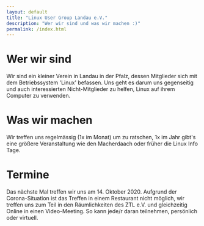 ```yaml
---
layout: default
title: "Linux User Group Landau e.V."
description: "Wer wir sind und was wir machen :)"
permalink: /index.html
---
```


# Wer wir sind
Wir sind ein kleiner Verein in Landau in der Pfalz, dessen Mitglieder sich mit dem Betriebssystem 'Linux' befassen. Uns geht es darum uns gegenseitig und auch interessierten Nicht-Mitglieder zu helfen, Linux auf ihrem Computer zu verwenden.

# Was wir machen
Wir treffen uns regelmässig (1x im Monat) um zu ratschen, 1x im Jahr gibt's eine größere Veranstaltung wie den Macherdaach oder früher die Linux Info Tage.

# Termine
Das nächste Mal treffen wir uns am 14. Oktober 2020. Aufgrund der Corona-Situation ist das Treffen in einem Restaurant nicht möglich, wir treffen uns zum Teil in den Räumlichkeiten des ZTL e.V. und gleichzeitig Online in einen Video-Meeting. So kann jede/r daran teilnehmen, persönlich oder virtuell.



